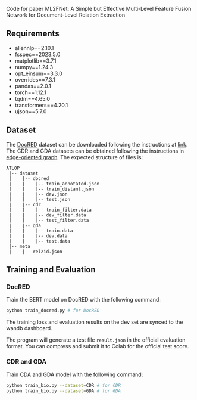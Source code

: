 Code for paper ML2FNet: A Simple but Effective Multi-Level Feature Fusion Network for Document-Level Relation Extraction


## Requirements
* allennlp==2.10.1
* fsspec==2023.5.0
* matplotlib==3.7.1
* numpy==1.24.3
* opt_einsum==3.3.0
* overrides==7.3.1
* pandas==2.0.1
* torch==1.12.1
* tqdm==4.65.0
* transformers==4.20.1
* ujson==5.7.0

## Dataset
The [DocRED](https://www.aclweb.org/anthology/P19-1074/) dataset can be downloaded following the instructions at [link](https://github.com/thunlp/DocRED/tree/master/data). The CDR and GDA datasets can be obtained following the instructions in [edge-oriented graph](https://github.com/fenchri/edge-oriented-graph). The expected structure of files is:
```
ATLOP
 |-- dataset
 |    |-- docred
 |    |    |-- train_annotated.json        
 |    |    |-- train_distant.json
 |    |    |-- dev.json
 |    |    |-- test.json
 |    |-- cdr
 |    |    |-- train_filter.data
 |    |    |-- dev_filter.data
 |    |    |-- test_filter.data
 |    |-- gda
 |    |    |-- train.data
 |    |    |-- dev.data
 |    |    |-- test.data
 |-- meta
 |    |-- rel2id.json
```

## Training and Evaluation
### DocRED
Train the BERT model on DocRED with the following command:

```bash
python train_docred.py # for DocRED
```

The training loss and evaluation results on the dev set are synced to the wandb dashboard.

The program will generate a test file `result.json` in the official evaluation format. You can compress and submit it to Colab for the official test score.

### CDR and GDA
Train CDA and GDA model with the following command:
```bash
python train_bio.py --dataset=CDR # for CDR
python train_bio.py --dataset=GDA # for GDA
```
